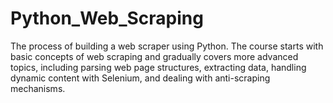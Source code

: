 # Python_Web_Scraping
The process of building a web scraper using Python. The course starts with basic concepts of web scraping and gradually covers more advanced topics, including parsing web page structures, extracting data, handling dynamic content with Selenium, and dealing with anti-scraping mechanisms. 

